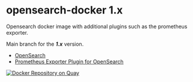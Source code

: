 # opensearch-docker 1.x
Opensearch docker image with additional plugins such as the prometheus exporter.

Main branch for the ***1.x*** version.

* [OpenSearch](https://github.com/opensearch-project/OpenSearch)
* [Prometheus Exporter Plugin for OpenSearch](https://github.com/aiven/prometheus-exporter-plugin-for-opensearch)

[![Docker Repository on Quay](https://quay.io/repository/evryfs/opensearch-docker/status "Docker Repository on Quay")](https://quay.io/repository/evryfs/opensearch-docker)

